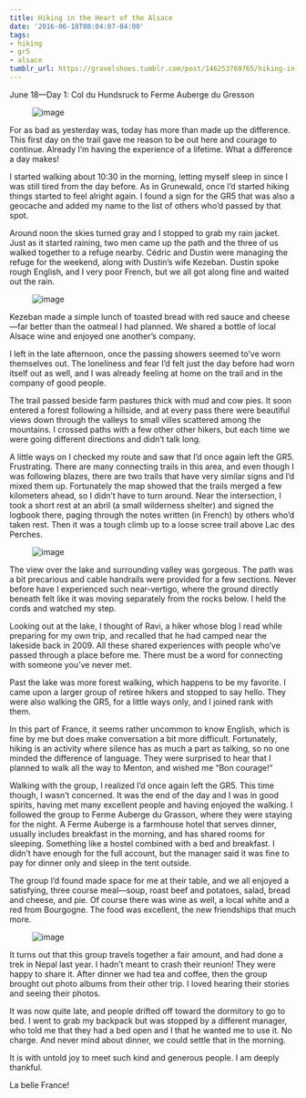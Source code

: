 ```yaml
---
title: Hiking in the Heart of the Alsace
date: '2016-06-18T08:04:07-04:00'
tags:
- hiking
- gr5
- alsace
tumblr_url: https://gravelshoes.tumblr.com/post/146253769765/hiking-in-the-heart-of-the-alsace
---
```

June 18—Day 1: Col du Hundsruck to Ferme Auberge du Gresson

<figure data-orig-width="3264" data-orig-height="2448" class="tmblr-full"><img src="https://66.media.tumblr.com/cbc201cb664b1ce0776609bb8e58a2ae/tumblr_inline_o93mtu0RKl1uncvcw_540.jpg" alt="image" data-orig-width="3264" data-orig-height="2448"></figure>

For as bad as yesterday was, today has more than made up the difference. This first day on the trail gave me reason to be out here and courage to continue. Already I’m having the experience of a lifetime. What a difference a day makes!

I started walking about 10:30 in the morning, letting myself sleep in since I was still tired from the day before. As in Grunewald, once I’d started hiking things started to feel alright again. I found a sign for the GR5 that was also a geocache and added my name to the list of others who’d passed by that spot.

Around noon the skies turned gray and I stopped to grab my rain jacket. Just as it started raining, two men came up the path and the three of us walked together to a refuge nearby. Cédric and Dustin were managing the refuge for the weekend, along with Dustin’s wife Kezeban. Dustin spoke rough English, and I very poor French, but we all got along fine and waited out the rain.

<figure data-orig-width="2448" data-orig-height="3264" class="tmblr-full"><img src="https://66.media.tumblr.com/d58568a8363229ee7dbd4d6d71af0304/tumblr_inline_o93wnakuuU1uncvcw_540.jpg" alt="image" data-orig-width="2448" data-orig-height="3264"></figure>

Kezeban made a simple lunch of toasted bread with red sauce and cheese—far better than the oatmeal I had planned. We shared a bottle of local Alsace wine and enjoyed one another’s company.

I left in the late afternoon, once the passing showers seemed to’ve worn themselves out. The loneliness and fear I’d felt just the day before had worn itself out as well, and I was already feeling at home on the trail and in the company of good people.

The trail passed beside farm pastures thick with mud and cow pies. It soon entered a forest following a hillside, and at every pass there were beautiful views down through the valleys to small villes scattered among the mountains. I crossed paths with a few other other hikers, but each time we were going different directions and didn’t talk long.

A little ways on I checked my route and saw that I’d once again left the GR5. Frustrating. There are many connecting trails in this area, and even though I was following blazes, there are two trails that have very similar signs and I’d mixed them up. Fortunately the map showed that the trails merged a few kilometers ahead, so I didn’t have to turn around. Near the intersection, I took a short rest at an abril (a small wilderness shelter) and signed the logbook there, paging through the notes written (in French) by others who’d taken rest. Then it was a tough climb up to a loose scree trail above Lac des Perches.

<figure data-orig-width="1776" data-orig-height="1184" class="tmblr-full"><img src="https://66.media.tumblr.com/cc6220277c722079e7bab97e985647b0/tumblr_inline_o93wkkLie91uncvcw_540.jpg" alt="image" data-orig-width="1776" data-orig-height="1184"></figure>

The view over the lake and surrounding valley was gorgeous. The path was a bit precarious and cable handrails were provided for a few sections. Never before have I experienced such near-vertigo, where the ground directly beneath felt like it was moving separately from the rocks below. I held the cords and watched my step.

Looking out at the lake, I thought of Ravi, a hiker whose blog I read while preparing for my own trip, and recalled that he had camped near the lakeside back in 2009. All these shared experiences with people who’ve passed through a place before me. There must be a word for connecting with someone you’ve never met.

Past the lake was more forest walking, which happens to be my favorite. I came upon a larger group of retiree hikers and stopped to say hello. They were also walking the GR5, for a little ways only, and I joined rank with them.

In this part of France, it seems rather uncommon to know English, which is fine by me but does make conversation a bit more difficult. Fortunately, hiking is an activity where silence has as much a part as talking, so no one minded the difference of language. They were surprised to hear that I planned to walk all the way to Menton, and wished me “Bon courage!”

Walking with the group, I realized I’d once again left the GR5. This time though, I wasn’t concerned. It was the end of the day and I was in good spirits, having met many excellent people and having enjoyed the walking. I followed the group to Ferme Auberge du Grasson, where they were staying for the night. A Ferme Auberge is a farmhouse hotel that serves dinner, usually includes breakfast in the morning, and has shared rooms for sleeping. Something like a hostel combined with a bed and breakfast. I didn’t have enough for the full account, but the manager said it was fine to pay for dinner only and sleep in the tent outside.

The group I’d found made space for me at their table, and we all enjoyed a satisfying, three course meal—soup, roast beef and potatoes, salad, bread and cheese, and pie. Of course there was wine as well, a local white and a red from Bourgogne. The food was excellent, the new friendships that much more.

<figure data-orig-width="1776" data-orig-height="1184" class="tmblr-full"><img src="https://66.media.tumblr.com/c0ecb64434f8346f8fb489da1faf7579/tumblr_inline_o93wncifY11uncvcw_540.jpg" alt="image" data-orig-width="1776" data-orig-height="1184"></figure>

It turns out that this group travels together a fair amount, and had done a trek in Nepal last year. I hadn’t meant to crash their reunion! They were happy to share it. After dinner we had tea and coffee, then the group brought out photo albums from their other trip. I loved hearing their stories and seeing their photos.

It was now quite late, and people drifted off toward the dormitory to go to bed. I went to grab my backpack but was stopped by a different manager, who told me that they had a bed open and I that he wanted me to use it. No charge. And never mind about dinner, we could settle that in the morning.

It is with untold joy to meet such kind and generous people. I am deeply thankful.

La belle France!

